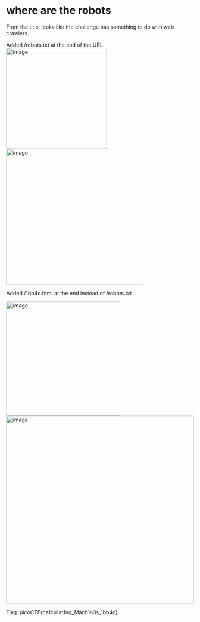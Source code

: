 # where are the robots
From the title, looks like the challenge has something to do with web crawlers.

Added /robots.txt at the end of the URL.
<img width="270" alt="image" src="https://github.com/MM1479/pico-ctf/assets/148882111/0ceae31f-1000-46f2-a206-f3bfa7e21f50">
<img width="365" alt="image" src="https://github.com/MM1479/pico-ctf/assets/148882111/d91b8b26-b9db-4cba-bac3-963bb7308964">

Added /1bb4c.html at the end instead of /robots.txt

<img width="306" alt="image" src="https://github.com/MM1479/pico-ctf/assets/148882111/e217d893-7187-4df5-a0dc-9c2b7e551af4">
<img width="504" alt="image" src="https://github.com/MM1479/pico-ctf/assets/148882111/5032320c-ff01-46aa-9b00-0bdb6fc63716">

Flag: picoCTF{ca1cu1at1ng_Mach1n3s_1bb4c}
